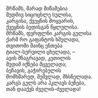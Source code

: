მრწამს, მარად მიწამებია  
მუდმივ სიცოცხლე სულისა,  
კარგისა, ქვეყნის მოყვარის,  
ქვეყნის ბედისგან წყლულისა.  
მრწამს, ფერფლნი კარგის გულისა  
ქარმ რო გაფანტოს ხმელადა,  
თვითოში მაინც ენთება  
ტიალ-სურვილი ცხელადა, –  
ავის მჩაგრავად, კეთილის  
მუდამ იქნება მცველადა;  
ბეჩავის, გაჭირებულის  
მომხმარედ, მეშვლად, მხსნელადა.  
კარგს გულს არა ჰკლავს ბუნება,  
თან დააქვს ძველის-ძველადა!